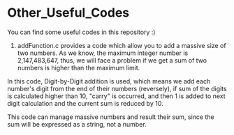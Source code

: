 # Other_Useful_Codes
You can find some useful codes in this repository :)

1. addFunction.c provides a code which allow you to add a massive size of two numbers.
As we know, the maximum integer number is 2,147,483,647, thus, we will face a problem if we get a sum of two numbers is higher than the maximum limit. 

In this code, Digit-by-Digit addition is used, which means we add each number's digit from the end of their numbers (reversely), if sum of the digits is calculated higher than 10, "carry" is occurred, and then 1 is added to next digit calculation and the current sum is reduced by 10. 

This code can manage massive numbers and result their sum, since the sum will be expressed as a string, not a number. 

